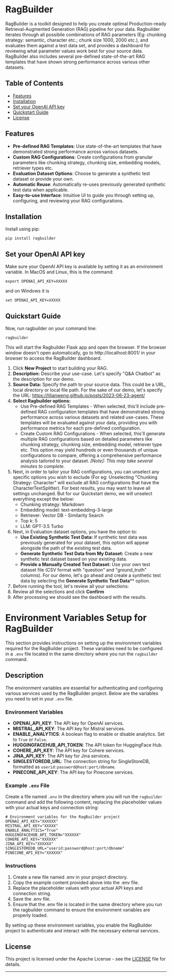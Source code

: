 # RagBuilder

RagBuilder is a toolkit designed to help you create optimal Production-ready Retrieval-Augmented Generation (RAG) pipeline for your data. Ragbuilder iterates through all possibile combinations of RAG parameters (Eg: chunking strategy: semantic, character etc.; chunk size 1000, 2000 etc.), and evaluates them against a test data set, and provides a dashboard for reviewing what parameter values work best for your source data. RagBuilder also includes several pre-defined state-of-the-art RAG templates that have shown strong performance across various other datasets.

## Table of Contents

- [Features](#features)
- [Installation](#installation)
- [Set your OpenAI API key](#set-your-openai-api-key)
- [Quickstart Guide](#quickstart-guide)
- [License](#license)

## Features

- **Pre-defined RAG Templates**: Use state-of-the-art templates that have demonstrated strong performance across various datasets.
- **Custom RAG Configurations**: Create configurations from granular parameters like chunking strategy, chunking size, embedding models, retriever types etc.
- **Evaluation Dataset Options**: Choose to generate a synthetic test dataset or provide your own.
- **Automatic Reuse**: Automatically re-uses previously generated synthetic test data when applicable.
- **Easy-to-use Interface**: Intuitive UI to guide you through setting up, configuring, and reviewing your RAG configurations.


## Installation

Install using pip:

```
pip install ragbuilder
```

## Set your OpenAI API key

Make sure your OpenAI API key is available by setting it as an environment variable. In MacOS and Linux, this is the command:

```
export OPENAI_API_KEY=XXXXX
```

and on Windows it is

```
set OPENAI_API_KEY=XXXXX
```

## Quickstart Guide

Now, run ragbuilder on your command line:

```
ragbuilder
```

This will start the Ragbuilder Flask app and open the browser. If the browser window doesn't open automatically, go to http://localhost:8001/ in your browser to access the RagBuilder dashboard.

1. Click **New Project** to start building your RAG.
2. **Description:** Describe your use-case. Let's specify "Q&A Chatbot" as the description for our demo.
3. **Source Data:** Specify the path to your source data. This could be a URL, local directory or local file path. For the sake of our demo, let's specify the URL: https://lilianweng.github.io/posts/2023-06-23-agent/
4. **Select Ragbuilder options:** 
   - Use Pre-defined RAG Templates - When selected, this'll include pre-defined RAG configuration templates that have demonstrated strong performance across various datasets and related use-cases. These templates will be evaluated against your data, providing you with performance metrics for each pre-defined configuration.
   - Create Custom RAG Configurations - When selected, this'll generate multiple RAG configurations based on detailed parameters like chunking strategy, chunking size, embedding model, retriever type etc. This option may yield hundreds or even thousands of unique configurations to compare, offering a comprehensive performance analysis tailored to your dataset. *[Note]: This may take several minutes to complete.*
5. Next, in order to tailor your RAG configurations, you can unselect any specific options you wish to exclude (For eg: Unselecting "Chunking Strategy: Character" will exclude all RAG configurations that have the CharacterTextSplitter). For best results, you may want to leave all settings unchanged. But for our Quickstart demo, we will unselect everything except the below:
    - Chunking strategy: Markdown
    - Embedding model: text-embedding-3-large
    - Retriever: Vector DB - Similarity Search
    - Top k: 5
    - LLM: GPT-3.5 Turbo
6. Next, in Evaluation dataset options, you have the option to:
    - **Use Existing Synthetic Test Data:** If synthetic test data was previously generated for your dataset, this option will appear alongside the path of the existing test data.
    - **Generate Synthetic Test Data from My Dataset:** Create a new synthetic test dataset based on your existing data.
    - **Provide a Manually Created Test Dataset:** Use your own test dataset file (CSV format with "question" and "ground_truth" columns).
    For our demo, let's go ahead and create a synthetic test data by selecting the **Generate Synthetic Test Data**** option.
7. Before running the tool, let's review all your selections:
8. Review all the selections and click **Confirm**
9. After processing we should see the dashboard with the results.

# Environment Variables Setup for RagBuilder

This section provides instructions on setting up the environment variables required for the RagBuilder project. These variables need to be configured in a `.env` file located in the same directory where you run the `ragbuilder` command.

## Description

The environment variables are essential for authenticating and configuring various services used by the RagBuilder project. Below are the variables you need to set in your `.env` file.

### Environment Variables

- **OPENAI_API_KEY**: The API key for OpenAI services.
- **MISTRAL_API_KEY**: The API key for Mistral services.
- **ENABLE_ANALYTICS**: A boolean flag to enable or disable analytics. Set to `True` or `False`.
- **HUGGINGFACEHUB_API_TOKEN**: The API token for HuggingFace Hub.
- **COHERE_API_KEY**: The API key for Cohere services.
- **JINA_API_KEY**: The API key for Jina services.
- **SINGLESTOREDB_URL**: The connection string for SingleStoreDB, formatted as `userid:password@host:port/dbname`.
- **PINECONE_API_KEY**: The API key for Pinecone services.

### Example `.env` File

Create a file named `.env` in the directory where you will run the `ragbuilder` command and add the following content, replacing the placeholder values with your actual keys and connection string:

```env
# Environment variables for the RagBuilder project
OPENAI_API_KEY="XXXXXX"
MISTRAL_API_KEY="XXXXX" 
ENABLE_ANALYTICS="True"
HUGGINGFACEHUB_API_TOKEN="XXXXXX"
COHERE_API_KEY="XXXXXX"
JINA_API_KEY="XXXXXX"
SINGLESTOREDB_URL="userid:password@host:port/dbname"
PINECONE_API_KEY="XXXXXX"
```

### Instructions
1. Create a new file named .env in your project directory.
2. Copy the example content provided above into the .env file.
3. Replace the placeholder values with your actual API keys and connection string.
4. Save the .env file.
5. Ensure that the .env file is located in the same directory where you run the ragbuilder command to ensure the environment variables are properly loaded.

By setting up these environment variables, you enable the RagBuilder project to authenticate and interact with the necessary external services.

## License

This project is licensed under the Apache License - see the [LICENSE](LICENSE) file for details.

---